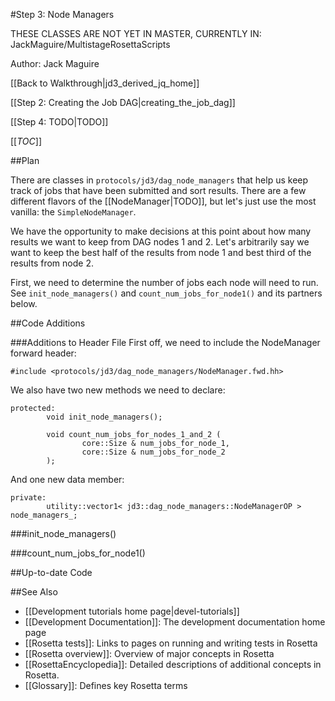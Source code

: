 #Step 3: Node Managers

THESE CLASSES ARE NOT YET IN MASTER, CURRENTLY IN: JackMaguire/MultistageRosettaScripts

Author: Jack Maguire

[[Back to Walkthrough|jd3_derived_jq_home]]

[[Step 2: Creating the Job DAG|creating_the_job_dag]]

[[Step 4: TODO|TODO]]

[[_TOC_]]

##Plan

There are classes in `protocols/jd3/dag_node_managers` that help us keep track of jobs that have been submitted and sort results.
There are a few different flavors of the [[NodeManager|TODO]], but let's just use the most vanilla: the `SimpleNodeManager`.

We have the opportunity to make decisions at this point about how many results we want to keep from DAG nodes 1 and 2.
Let's arbitrarily say we want to keep the best half of the results from node 1 and best third of the results from node 2.

First, we need to determine the number of jobs each node will need to run.
See `init_node_managers()` and `count_num_jobs_for_node1()` and its partners below.

##Code Additions

###Additions to Header File
First off, we need to include the NodeManager forward header:
```
#include <protocols/jd3/dag_node_managers/NodeManager.fwd.hh>
```

We also have two new methods we need to declare:
```
protected:
        void init_node_managers();

        void count_num_jobs_for_nodes_1_and_2 (
                core::Size & num_jobs_for_node_1,
                core::Size & num_jobs_for_node_2
        );
```

And one new data member:
```
private:
        utility::vector1< jd3::dag_node_managers::NodeManagerOP > node_managers_;
```

###init_node_managers()


###count_num_jobs_for_node1()


##Up-to-date Code


##See Also

* [[Development tutorials home page|devel-tutorials]]
* [[Development Documentation]]: The development documentation home page
* [[Rosetta tests]]: Links to pages on running and writing tests in Rosetta
* [[Rosetta overview]]: Overview of major concepts in Rosetta
* [[RosettaEncyclopedia]]: Detailed descriptions of additional concepts in Rosetta.
* [[Glossary]]: Defines key Rosetta terms